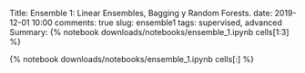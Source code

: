 Title: Ensemble 1: Linear Ensembles, Bagging y Random Forests.
date: 2019-12-01 10:00
comments: true
slug: ensemble1
tags: supervised, advanced
Summary: {% notebook downloads/notebooks/ensemble_1.ipynb cells[1:3] %}


{% notebook downloads/notebooks/ensemble_1.ipynb cells[:] %}